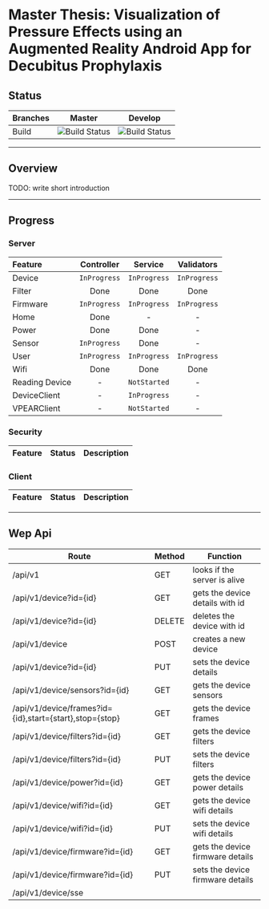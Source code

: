 # Master Thesis: Visualization of Pressure Effects using an Augmented Reality Android App for Decubitus Prophylaxis

## Status

| Branches | Master | Develop |
| - | - | - |
| Build | ![Build Status][1] | ![Build Status][2] |

[1]: https://dev.azure.com/psachmann/vpear/_apis/build/status/psachmann.vpear?branchName=master
[2]: https://dev.azure.com/psachmann/vpear/_apis/build/status/psachmann.vpear?branchName=develop

---
## Overview

TODO: write short introduction

---
## Progress

### Server

| Feature | Controller | Service | Validators |
| :- | :-: | :-: | :-: |
| Device | `InProgress` | `InProgress` | `InProgress` |
| Filter | Done | Done | Done |
| Firmware | `InProgress` | `InProgress` | `InProgress` |
| Home | Done | - | - |
| Power | Done | Done | - |
| Sensor | `InProgress` | Done | - |
| User | `InProgress` | `InProgress` | `InProgress` |
| Wifi | Done | Done | Done |
| Reading Device | - | `NotStarted` | - |
| DeviceClient | - | `InProgress`  | - |
| VPEARClient | - | `NotStarted`  | - |

### Security

| Feature | Status | Description |
| :- | :-: | :- |

### Client

| Feature | Status | Description |
| :- | :-: | :- |

---
## Wep Api

| Route | Method | Function |
| - | - | - |
| /api/v1 | GET | looks if the server is alive |
| /api/v1/device?id={id} | GET | gets the device details with id |
| /api/v1/device?id={id} | DELETE | deletes the device with id |
| /api/v1/device | POST | creates a new device |
| /api/v1/device?id={id} | PUT | sets the device details |
| /api/v1/device/sensors?id={id} | GET | gets the device sensors |
| /api/v1/device/frames?id={id},start={start},stop={stop} | GET | gets the device frames |
| /api/v1/device/filters?id={id} | GET | gets the device filters |
| /api/v1/device/filters?id={id} | PUT | sets the device filters |
| /api/v1/device/power?id={id} | GET | gets the device power details |
| /api/v1/device/wifi?id={id} | GET | gets the device wifi details |
| /api/v1/device/wifi?id={id} | PUT | sets the device wifi details |
| /api/v1/device/firmware?id={id} | GET | gets the device firmware details |
| /api/v1/device/firmware?id={id} | PUT | sets the device firmware details |
| /api/v1/device/sse |||

